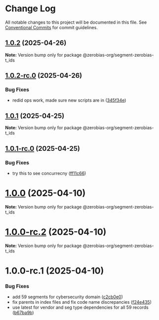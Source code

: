# Change Log

All notable changes to this project will be documented in this file.
See [Conventional Commits](https://conventionalcommits.org) for commit guidelines.

## [1.0.2](https://github.com/zerobias-org/segment/compare/@zerobias-org/segment-zerobias-t_ids@1.0.2-rc.0...@zerobias-org/segment-zerobias-t_ids@1.0.2) (2025-04-26)

**Note:** Version bump only for package @zerobias-org/segment-zerobias-t_ids





## [1.0.2-rc.0](https://github.com/zerobias-org/segment/compare/@zerobias-org/segment-zerobias-t_ids@1.0.1...@zerobias-org/segment-zerobias-t_ids@1.0.2-rc.0) (2025-04-26)


### Bug Fixes

* redid ops work, made sure new scripts are in ([345f34e](https://github.com/zerobias-org/segment/commit/345f34ec926029dc141943b3e321676adb4a2888))





## [1.0.1](https://github.com/zerobias-org/segment/compare/@zerobias-org/segment-zerobias-t_ids@1.0.1-rc.0...@zerobias-org/segment-zerobias-t_ids@1.0.1) (2025-04-25)

**Note:** Version bump only for package @zerobias-org/segment-zerobias-t_ids





## [1.0.1-rc.0](https://github.com/zerobias-org/segment/compare/@zerobias-org/segment-zerobias-t_ids@1.0.0...@zerobias-org/segment-zerobias-t_ids@1.0.1-rc.0) (2025-04-25)


### Bug Fixes

* try this to see concurrecny ([ff11c66](https://github.com/zerobias-org/segment/commit/ff11c66d67cb9f185098fd640d4139178d29ae22))





# [1.0.0](https://github.com/zerobias-org/segment/compare/@zerobias-org/segment-zerobias-t_ids@1.0.0-rc.2...@zerobias-org/segment-zerobias-t_ids@1.0.0) (2025-04-10)

**Note:** Version bump only for package @zerobias-org/segment-zerobias-t_ids





# [1.0.0-rc.2](https://github.com/zerobias-org/segment/compare/@zerobias-org/segment-zerobias-t_ids@1.0.0-rc.1...@zerobias-org/segment-zerobias-t_ids@1.0.0-rc.2) (2025-04-10)

**Note:** Version bump only for package @zerobias-org/segment-zerobias-t_ids





# 1.0.0-rc.1 (2025-04-10)


### Bug Fixes

* add 59 segments for cybersecurity domain ([c2cb0e0](https://github.com/zerobias-org/segment/commit/c2cb0e0c1f1eabb51d7f5a6ae6db98c1516fcdbe))
* fix parents in index files and fix code name discrepancies ([f24e435](https://github.com/zerobias-org/segment/commit/f24e4352453caaa05074cc6bb66ee8ed21a4f11d))
* use latest for vendor and seg type dependencies for all 59 records ([b67ba9b](https://github.com/zerobias-org/segment/commit/b67ba9bed7a90fad3b084161ebc603b5b35214b8))
